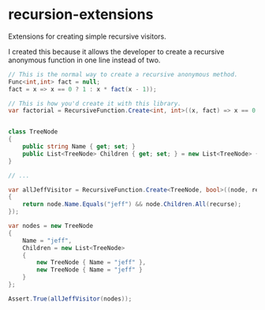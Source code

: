 # recursion-extensions
Extensions for creating simple recursive visitors.

I created this because it allows the developer to create a recursive anonymous function in one line instead of two.

```csharp
// This is the normal way to create a recursive anonymous method.
Func<int,int> fact = null;
fact = x => x == 0 ? 1 : x * fact(x - 1));
```

```csharp
// This is how you'd create it with this library.
var factorial = RecursiveFunction.Create<int, int>((x, fact) => x == 0 ? 1 : x * fact(x - 1));
```

```csharp

class TreeNode
{
    public string Name { get; set; }
    public List<TreeNode> Children { get; set; } = new List<TreeNode> { };
}

// ...

var allJeffVisitor = RecursiveFunction.Create<TreeNode, bool>((node, recurse) =>
{
    return node.Name.Equals("jeff") && node.Children.All(recurse);
});

var nodes = new TreeNode
{
    Name = "jeff",
    Children = new List<TreeNode>
    {
        new TreeNode { Name = "jeff" },
        new TreeNode { Name = "jeff" }
    }
};

Assert.True(allJeffVisitor(nodes));
```
